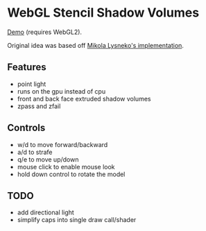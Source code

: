 # WebGL Stencil Shadow Volumes

[Demo](http://andrewhills.github.io/webgl-stencil-shadow-volumes/demo.html) (requires WebGL2).

Original idea was based off [Mikola Lysneko's implementation](https://github.com/stackgl/webgl-workshop/tree/master/exercises/stencil-shadows).

## Features
* point light
* runs on the gpu instead of cpu
* front and back face extruded shadow volumes
* zpass and zfail

## Controls

* w/d to move forward/backward
* a/d to strafe
* q/e to move up/down
* mouse click to enable mouse look
* hold down control to rotate the model

## TODO

* add directional light
* simplify caps into single draw call/shader